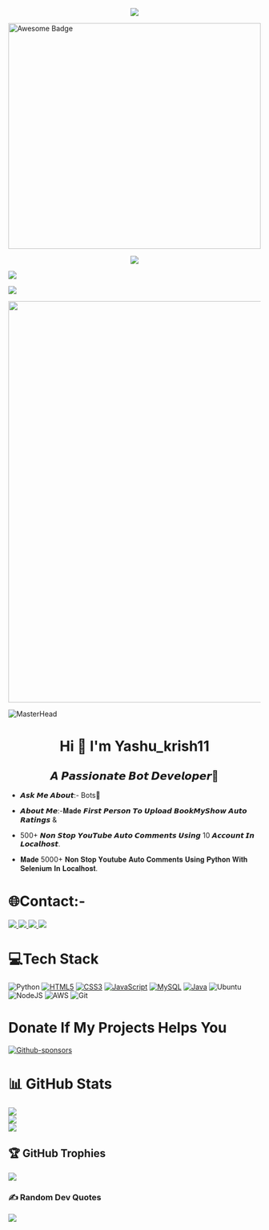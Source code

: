 <p align="center">
  <a href="https://github.com/DarkBear0121">
    <img src="https://readme-typing-svg.herokuapp.com?lines=WELCOME+TO+BOT+WORLD!;Python%20With%20Selenium;Cloud%20Computing%20Currently%20Working;Good%20Sense%20Of%20Humour;Always%20Learning%20New%20Things&center=true&width=500&height=50">
</a>
</p>
<img src="./image/1.gif"  alt="Awesome Badge" width="100%" height="450px"/>
<p align="center">

<a href="https://github.com/yashu1wwww/github-profile-views-counter">
    <img src="https://komarev.com/ghpvc/?username=yashu1wwww&style=for-the-badge">
</a>

[Ÿ HŸPE]: https://yhype.me
[GitHub Profile Views Counter]: https://github.com/yashu1wwww/github-profile-views-counter

![](https://hit.yhype.me/github/profile?user_id=1849174)
  
![](https://img.shields.io/badge/Cyber%20Security-Analyzer%20%2F%20Memer%20%2F%20Bot%20Developer%20-white)
<!--
![](https://img.shields.io/badge/Twitch-Persembe%20--%20Pazar%20Gunleri%20Saat%2020.00-purple)
![](https://img.shields.io/badge/Youtube-Carsamba%20--%20Cumartesi%20Saat%2017.00-red)
--> 
<img src="https://cdn.discordapp.com/attachments/975036883958636557/975080429197590618/tumblr_00fca58e088e62fee1268fba5e7196d0_ab2ffa4a_500.webp" width="800">
  
![MasterHead](https://camo.githubusercontent.com/e20822b4282c07ffd010cd05f855a6561d3b62358ca9e607e4901288dd748fcb/68747470733a2f2f63646e2e6472696262626c652e636f6d2f75736572732f323133313939332f73637265656e73686f74732f343934383733362f74686f75676874776f726b732d6769665f6472696262626c652e676966)   
 
<h1 align="center">Hi 👋 I'm Yashu_krish11</h1>
<h2 align="center">𝘼 𝙋𝙖𝙨𝙨𝙞𝙤𝙣𝙖𝙩𝙚 𝘽𝙤𝙩 𝘿𝙚𝙫𝙚𝙡𝙤𝙥𝙚𝙧🤖</h3>

- 𝘼𝙨𝙠 𝙈𝙚 𝘼𝙗𝙤𝙪𝙩:- Bots🤖

- 𝘼𝙗𝙤𝙪𝙩 𝙈𝙚:-𝐌𝐚𝐝𝐞 𝙁𝙞𝙧𝙨𝙩 𝙋𝙚𝙧𝙨𝙤𝙣 𝙏𝙤 𝙐𝙥𝙡𝙤𝙖𝙙 𝘽𝙤𝙤𝙠𝙈𝙮𝙎𝙝𝙤𝙬 𝘼𝙪𝙩𝙤 𝙍𝙖𝙩𝙞𝙣𝙜𝙨 & 

- 500+ 𝙉𝙤𝙣 𝙎𝙩𝙤𝙥 𝙔𝙤𝙪𝙏𝙪𝙗𝙚 𝘼𝙪𝙩𝙤 𝘾𝙤𝙢𝙢𝙚𝙣𝙩𝙨 𝙐𝙨𝙞𝙣𝙜 10 𝘼𝙘𝙘𝙤𝙪𝙣𝙩 𝙄𝙣 𝙇𝙤𝙘𝙖𝙡𝙝𝙤𝙨𝙩.

- 𝐌𝐚𝐝𝐞 5000+ 𝐍𝐨𝐧 𝐒𝐭𝐨𝐩 𝐘𝐨𝐮𝐭𝐮𝐛𝐞 𝐀𝐮𝐭𝐨 𝐂𝐨𝐦𝐦𝐞𝐧𝐭𝐬 𝐔𝐬𝐢𝐧𝐠 𝐏𝐲𝐭𝐡𝐨𝐧 𝐖𝐢𝐭𝐡 𝐒𝐞𝐥𝐞𝐧𝐢𝐮𝐦 𝐈𝐧 𝐋𝐨𝐜𝐚𝐥𝐡𝐨𝐬𝐭.


# 🌐Contact:-

 <a href="mailto:yakannaohoh@gmail.com">
 <img src="https://img.shields.io/badge/Gmail-D14836?style=for-the-badge&logo=gmail&logoColor=white"/>
 </a>

 <a href="https://instagram.com/work_it_lit?igshid=Yzg5MTU1MDY=">
 <img src="https://img.shields.io/badge/Instagram-%23E4405F.svg?style=for-the-badge&logo=Instagram&logoColor=white"/>
 </a>
 
 <a href="https://twitter.com/learn_earns">
 <img src="https://img.shields.io/badge/Twitter-1DA1F2?style=for-the-badge&logo=twitter&logoColor=white"/>
 </a>
  
 <a href="https://t.me/yashu6675">
 <img src="https://img.shields.io/badge/Telegram-2CA5E0?style=for-the-badge&logo=telegram&logoColor=white"/>
 </a>   
 
# 💻Tech Stack
![Python](https://img.shields.io/badge/python-3670A0?style=for-the-badge&logo=python&logoColor=ffdd54)
[![HTML5](https://img.shields.io/badge/HTML5-E34F26?style=for-the-badge&logo=html5&logoColor=white)](https://html.com/)
[![CSS3](https://img.shields.io/badge/CSS3-1572B6?style=for-the-badge&logo=css3&logoColor=white)](https://www.w3.org/Style/CSS/Overview.en.html)
[![JavaScript](https://img.shields.io/badge/javascript-%23323330.svg?style=for-the-badge&logo=javascript&logoColor=%23F7DF1E)](https://www.javascript.com/)
[![MySQL](https://img.shields.io/badge/MySQL-005C84?style=for-the-badge&logo=mysql&logoColor=white)](https://www.mysql.com/)
[![Java](https://img.shields.io/badge/Java-ED8B00?style=for-the-badge&logo=java&logoColor=white)](https://www.java.com/en/)
![Ubuntu](https://img.shields.io/badge/Ubuntu-E95420?style=for-the-badge&logo=ubuntu&logoColor=white)
![NodeJS](https://img.shields.io/badge/node.js-6DA55F?style=for-the-badge&logo=node.js&logoColor=white)
![AWS](https://img.shields.io/badge/AWS-%23FF9900.svg?style=for-the-badge&logo=amazon-aws&logoColor=white)
![Git](https://img.shields.io/badge/git-%23F05033.svg?style=for-the-badge&logo=git&logoColor=white)

# Donate If My Projects Helps You
[![Github-sponsors](https://img.shields.io/badge/sponsor-30363D?style=for-the-badge&logo=GitHub-Sponsors&logoColor=#EA4AAA)](yashwanth6675@okhdfcbank)


# 📊 GitHub Stats
![](https://github-readme-stats.vercel.app/api?username=yashu1wwww&theme=dark&hide_border=false&include_all_commits=false&count_private=false)<br/>
![](https://github-readme-streak-stats.herokuapp.com/?user=yashu1wwww&theme=dark&hide_border=false)<br/>
![](https://github-readme-stats.vercel.app/api/top-langs/?username=yashu1wwww&theme=dark&hide_border=false&include_all_commits=false&count_private=false&layout=compact)

## 🏆 GitHub Trophies
![](https://github-profile-trophy.vercel.app/?username=yashu1wwww&theme=darkhub&no-frame=false&no-bg=false&margin-w=4)
  
### ✍️ Random Dev Quotes
![](https://quotes-github-readme.vercel.app/api?type=horizontal&theme=dark)






